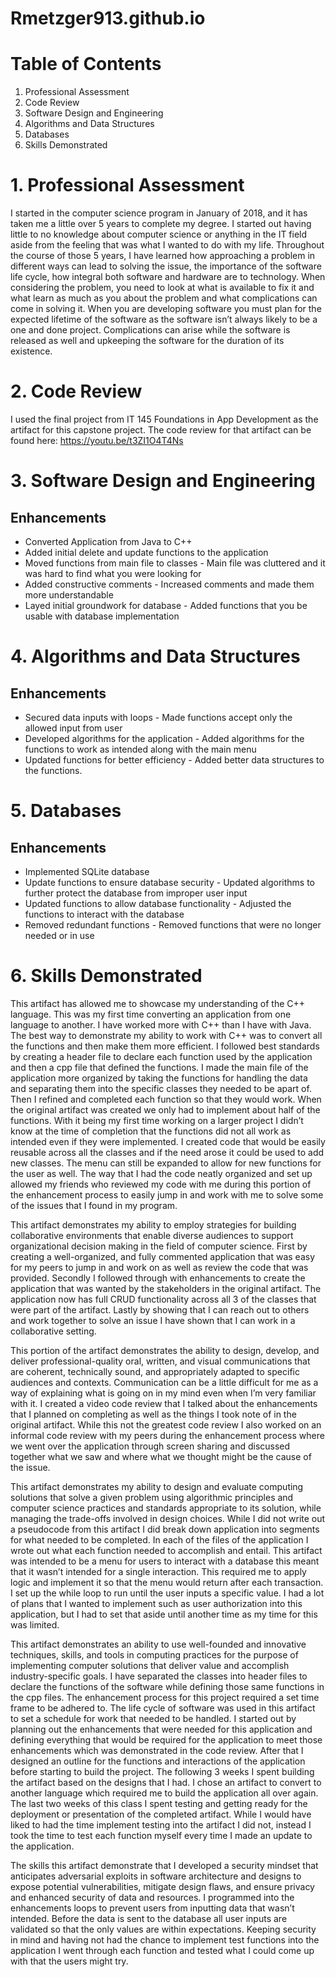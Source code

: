 # Rmetzger913.github.io

# Table of Contents

1. Professional Assessment
2. Code Review
3. Software Design and Engineering
4. Algorithms and Data Structures
5. Databases
6. Skills Demonstrated

# 1. Professional Assessment

I started in the computer science program in January of 2018, and it has taken me a little over 5 years to complete my degree. I started out having little to no knowledge about computer science or anything in the IT field aside from the feeling that was what I wanted to do with my life. Throughout the course of those 5 years, I have learned how approaching a problem in different ways can lead to solving the issue, the importance of the software life cycle, how integral both software and hardware are to technology. When considering the problem, you need to look at what is available to fix it and what learn as much as you about the problem and what complications can come in solving it. When you are developing software you must plan for the expected lifetime of the software as the software isn’t always likely to be a one and done project. Complications can arise while the software is released as well and upkeeping the software for the duration of its existence.

# 2. Code Review

I used the final project from IT 145 Foundations in App Development as the artifact for this capstone project.
The code review for that artifact can be found here: 
https://youtu.be/t3ZI1O4T4Ns

# 3. Software Design and Engineering

## Enhancements
- Converted Application from Java to C++
- Added initial delete and update functions to the application
- Moved functions from main file to classes - Main file was cluttered and it was hard to find what you were looking for
- Added constructive comments - Increased comments and made them more understandable
- Layed initial groundwork for database - Added functions that you be usable with database implementation


# 4. Algorithms and Data Structures

## Enhancements

- Secured data inputs with loops - Made functions accept only the allowed input from user
- Developed algorithms for the application - Added algorithms for the functions to work as intended along with the main menu
- Updated functions for better efficiency - Added better data structures to the functions.


# 5. Databases

## Enhancements

- Implemented SQLite database
- Update functions to ensure database security - Updated algorithms to further protect the database from improper user input
- Updated functions to allow database functionality - Adjusted the functions to interact with the database
- Removed redundant functions - Removed functions that were no longer needed or in use

# 6. Skills Demonstrated

This artifact has allowed me to showcase my understanding of the C++ language. This was my first time converting an application from one language to another. I have worked more with C++ than I have with Java. The best way to demonstrate my ability to work with C++ was to convert all the functions and then make them more efficient. I followed best standards by creating a header file to declare each function used by the application and then a cpp file that defined the functions. I made the main file of the application more organized by taking the functions for handling the data and separating them into the specific classes they needed to be apart of. Then I refined and completed each function so that they would work. When the original artifact was created we only had to implement about half of the functions. With it being my first time working on a larger project I didn’t know at the time of completion that the functions did not all work as intended even if they were implemented. I created code that would be easily reusable across all the classes and if the need arose it could be used to add new classes. The menu can still be expanded to allow for new functions for the user as well. The way that I had the code neatly organized and set up allowed my friends who reviewed my code with me during this portion of the enhancement process to easily jump in and work with me to solve some of the issues that I found in my program.

This artifact demonstrates my ability to employ strategies for building collaborative environments that enable diverse audiences to support organizational decision making in the field of computer science. First by creating a well-organized, and fully commented application that was easy for my peers to jump in and work on as well as review the code that was provided. Secondly I followed through with enhancements to create the application that was wanted by the stakeholders in the original artifact. The application now has full CRUD functionality across all 3 of the classes that were part of the artifact. Lastly by showing that I can reach out to others and work together to solve an issue I have shown that I can work in a collaborative setting.

This portion of the artifact demonstrates the ability to design, develop, and deliver professional-quality oral, written, and visual communications that are coherent, technically sound, and appropriately adapted to specific audiences and contexts. Communication can be a little difficult for me as a way of explaining what is going on in my mind even when I’m very familiar with it. I created a video code review that I talked about the enhancements that I planned on completing as well as the things I took note of in the original artifact. While this not the greatest code review I also worked on an informal code review with my peers during the enhancement process where we went over the application through screen sharing and discussed together what we saw and where what we thought might be the cause of the issue. 

This artifact demonstrates my ability to design and evaluate computing solutions that solve a given problem using algorithmic principles and computer science practices and standards appropriate to its solution, while managing the trade-offs involved in design choices. While I did not write out a pseudocode from this artifact I did break down application into segments for what needed to be completed. In each of the files of the application I wrote out what each function needed to accomplish and entail. This artifact was intended to be a menu for users to interact with a database this meant that it wasn’t intended for a single interaction. This required me to apply logic and implement it so that the menu would return after each transaction. I set up the while loop to run until the user inputs a specific value. I had a lot of plans that I wanted to implement such as user authorization into this application, but I had to set that aside until another time as my time for this was limited. 

This artifact demonstrates an ability to use well-founded and innovative techniques, skills, and tools in computing practices for the purpose of implementing computer solutions that deliver value and accomplish industry-specific goals. I have separated the classes into header files to declare the functions of the software while defining those same functions in the cpp files. The enhancement process for this project required a set time frame to be adhered to. The life cycle of software was used in this artifact to set a schedule for work that needed to be handled. I started out by planning out the enhancements that were needed for this application and defining everything that would be required for the application to meet those enhancements which was demonstrated in the code review. After that I designed an outline for the functions and interactions of the application before starting to build the project. The following 3 weeks I spent building the artifact based on the designs that I had. I chose an artifact to convert to another language which required me to build the application all over again. The last two weeks of this class I spent testing and getting ready for the deployment or presentation of the completed artifact. While I would have liked to had the time implement testing into the artifact I did not, instead I took the time to test each function myself every time I made an update to the application.

The skills this artifact demonstrate that I developed a security mindset that anticipates adversarial exploits in software architecture and designs to expose potential vulnerabilities, mitigate design flaws, and ensure privacy and enhanced security of data and resources. I programmed into the enhancements loops to prevent users from inputting data that wasn’t intended. Before the data is sent to the database all user inputs are validated so that the only values are within expectations. Keeping security in mind and having not had the chance to implement test functions into the application I went through each function and tested what I could come up with that the users might try.
